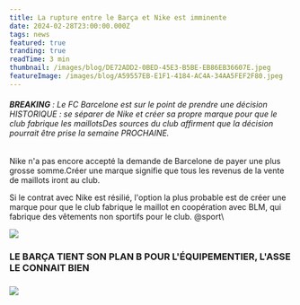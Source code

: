 ```yaml
---
title: La rupture entre le Barça et Nike est imminente
date: 2024-02-28T23:00:00.000Z
tags: news
featured: true
tranding: true
readTime: 3 min
thumbnail: /images/blog/DE72ADD2-0BED-45E3-B5BE-EB86EB36607E.jpeg
featureImage: /images/blog/A59557EB-E1F1-4184-AC4A-34AA5FEF2F80.jpeg
---
```


###### **BREAKING** : Le FC Barcelone est sur le point de prendre une décision HISTORIQUE : se séparer de Nike et créer sa propre marque pour que le club fabrique les maillotsDes sources du club affirment que la décision pourrait être prise la semaine PROCHAINE.

Nike n'a pas encore accepté la demande de Barcelone de payer une plus grosse somme.Créer une marque signifie que tous les revenus de la vente de maillots iront au club.

Si le contrat avec Nike est résilié, l'option la plus probable est de créer une marque pour que le club fabrique le maillot en coopération avec BLM, qui fabrique des vêtements non sportifs pour le club. @sport\\

![](/images/blog/4AFA0F49-0739-47CD-A8D4-3E620A216822.jpeg)

### LE BARÇA TIENT SON PLAN B POUR L'ÉQUIPEMENTIER, L'ASSE LE CONNAIT BIEN

### ![](/BDD05498-D9E7-4C5A-BB87-EA4744939B8E.jpeg)
